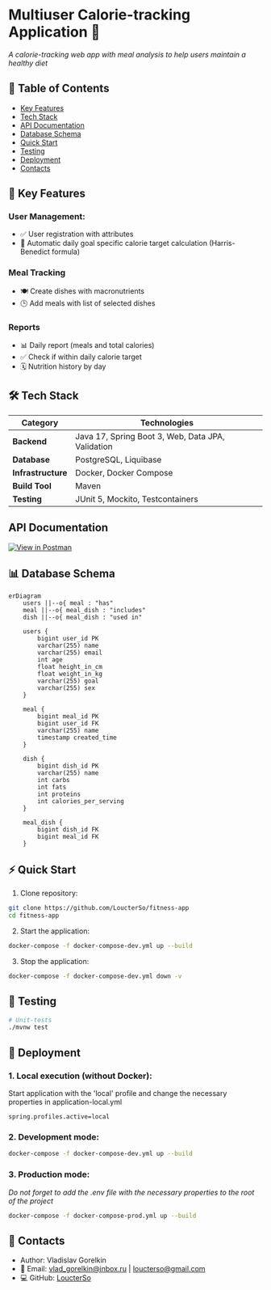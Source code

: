 # Multiuser Calorie-tracking Application 🚀

*A calorie-tracking web app with meal analysis to help users maintain a healthy diet*

## 📌 Table of Contents
- [Key Features](#-key-features)
- [Tech Stack](#-tech-stack)
- [API Documentation](#api-documentation)
- [Database Schema](#-database-schema)
- [Quick Start](#-quick-start)
- [Testing](#-testing)
- [Deployment](#-deployment)
- [Contacts](#-contacts)

## 🌟 Key Features
### User Management:
- ✅ User registration with attributes
- 🧮 Automatic daily goal specific calorie target calculation (Harris-Benedict formula)
  
### Meal Tracking
- 🍽️ Create dishes with macronutrients
- 🕒 Add meals with list of selected dishes

### Reports
- 📊 Daily report (meals and total calories)
- ✅ Check if within daily calorie target
- 🗓️ Nutrition history by day

## 🛠 Tech Stack
| Category       | Technologies                          |
|----------------|-----------------------------------|
| **Backend**     | Java 17, Spring Boot 3, Web, Data JPA, Validation|
| **Database**| PostgreSQL, Liquibase             |
| **Infrastructure** | Docker, Docker Compose       |
| **Build Tool**     | Maven|
| **Testing** | JUnit 5, Mockito, Testcontainers |

## API Documentation

[![View in Postman](https://img.shields.io/badge/Postman-View_Documentation-FF6C37?logo=postman&logoColor=white)](https://documenter.getpostman.com/view/41252659/2sB2cPjk5v)

## 📊 Database Schema

```mermaid
erDiagram
    users ||--o{ meal : "has"
    meal ||--o{ meal_dish : "includes"
    dish ||--o{ meal_dish : "used in"

    users {
        bigint user_id PK
        varchar(255) name
        varchar(255) email
        int age
        float height_in_cm
        float weight_in_kg
        varchar(255) goal
        varchar(255) sex
    }

    meal {
        bigint meal_id PK
        bigint user_id FK
        varchar(255) name
        timestamp created_time
    }

    dish {
        bigint dish_id PK
        varchar(255) name
        int carbs
        int fats
        int proteins
        int calories_per_serving
    }

    meal_dish {
        bigint dish_id FK
        bigint meal_id FK
    }
```

## ⚡ Quick Start
1. Clone repository:
```bash
git clone https://github.com/LoucterSo/fitness-app
cd fitness-app
```

2. Start the application:
```bash
docker-compose -f docker-compose-dev.yml up --build
```
3. Stop the application:
```bash
docker-compose -f docker-compose-dev.yml down -v
```

## 🧪 Testing
```bash
# Unit-tests
./mvnw test
```

## 🐳 Deployment
### 1. Local execution (without Docker):
Start application with the 'local' profile and change the necessary properties in application-local.yml
```properties
spring.profiles.active=local
```

### 2. Development mode:
```bash
docker-compose -f docker-compose-dev.yml up --build
```
### 3. Production mode:
*Do not forget to add the .env file with the necessary properties to the root of the project*
```bash
docker-compose -f docker-compose-prod.yml up --build
```

## 📧 Contacts
- Author: Vladislav Gorelkin
- 📧 Email: vlad_gorelkin@inbox.ru | loucterso@gmail.com
- 💻 GitHub: [LoucterSo](https://github.com/LoucterSo)
